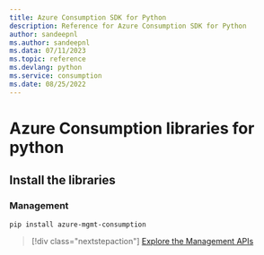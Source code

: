```yaml
---
title: Azure Consumption SDK for Python
description: Reference for Azure Consumption SDK for Python
author: sandeepnl
ms.author: sandeepnl
ms.data: 07/11/2023
ms.topic: reference
ms.devlang: python
ms.service: consumption
ms.date: 08/25/2022
---
```

# Azure Consumption libraries for python

## Install the libraries


### Management

```bash
pip install azure-mgmt-consumption
```
> [!div class="nextstepaction"]
> [Explore the Management APIs](/python/api/overview/azure/mgmt-consumption-readme)